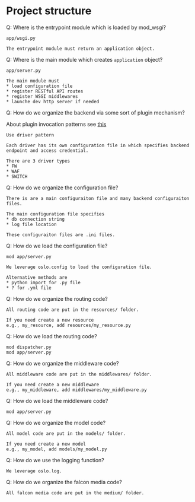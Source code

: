 # Project structure

Q: Where is the entrypoint module which is loaded by mod_wsgi?

```
app/wsgi.py

The entrypoint module must return an application object.
```

Q: Where is the main module which creates `application` object?

```
app/server.py

The main module must
* load configuration file
* register RESTful API routes
* register WSGI middlewares
* launche dev http server if needed
```

Q: How do we organize the backend via some sort of plugin mechanism?

About plugin invocation patterns see [this](https://docs.openstack.org/stevedore/latest/user/essays/pycon2013.html)

```
Use driver pattern

Each driver has its own configuration file in which specifies backend endpoint and access credential.

There are 3 driver types
* FW
* WAF
* SWITCH
```

Q: How do we organize the configuration file?

```
There is are a main configuraiton file and many backend configuraiton files.

The main configuration file specifies
* db connection string
* log file location

These configuraiton files are .ini files.
```

Q: How do we load the configuration file?

```
mod app/server.py

We leverage oslo.config to load the configuration file.

Alternative methods are
* python import for .py file
* ? for .yml file
```

Q: How do we organize the routing code?

```
All routing code are put in the resources/ folder.

If you need create a new resource
e.g., my_resource, add resources/my_resource.py
```

Q: How do we load the routing code?

```
mod dispatcher.py
mod app/server.py
```

Q: How do we organize the middleware code?

```
All middleware code are put in the middlewares/ folder.

If you need create a new middleware
e.g., my_middleware, add middlewares/my_middleware.py
```

Q: How do we load the middleware code?

```
mod app/server.py
```

Q: How do we organize the model code?

```
All model code are put in the models/ folder.

If you need create a new model
e.g., my_model, add models/my_model.py
```

Q: How do we use the logging function?

```
We leverage oslo.log.
```

Q: How do we organize the falcon media code?

```
All falcon media code are put in the medium/ folder.
```

